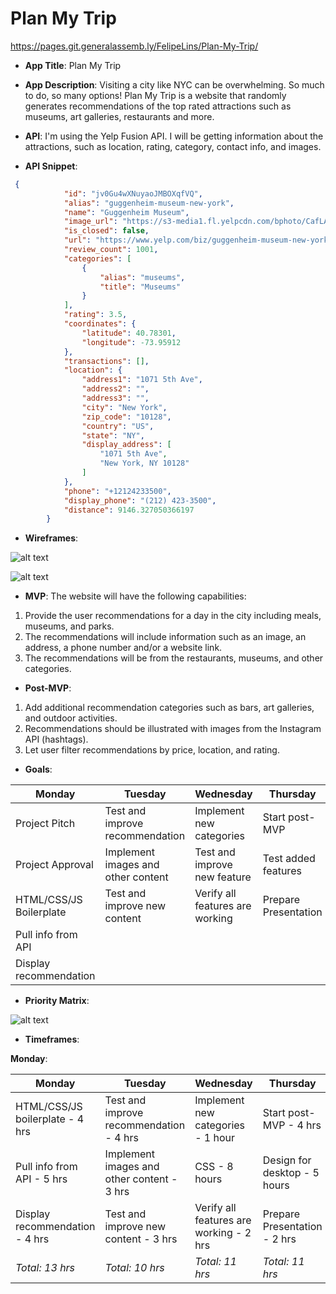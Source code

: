 # Plan My Trip 

https://pages.git.generalassemb.ly/FelipeLins/Plan-My-Trip/

- **App Title**: Plan My Trip

- **App Description**: Visiting a city like NYC can be overwhelming. So much to do, so many options! Plan My Trip is a website that randomly generates recommendations of the top rated attractions such as museums, art galleries, restaurants and more.

- **API**: I'm using the Yelp Fusion API. I will be getting information about the attractions, such as location, rating, category, contact info, and images.

- **API Snippet**: 
```json
 {
            "id": "jv0Gu4wXNuyaoJMBOXqfVQ",
            "alias": "guggenheim-museum-new-york",
            "name": "Guggenheim Museum",
            "image_url": "https://s3-media1.fl.yelpcdn.com/bphoto/CafLAiRyTmM578KrHEU2kg/o.jpg",
            "is_closed": false,
            "url": "https://www.yelp.com/biz/guggenheim-museum-new-york?adjust_creative=fJF2xokaIgQsmNLuav5etQ&utm_campaign=yelp_api_v3&utm_medium=api_v3_business_search&utm_source=fJF2xokaIgQsmNLuav5etQ",
            "review_count": 1001,
            "categories": [
                {
                    "alias": "museums",
                    "title": "Museums"
                }
            ],
            "rating": 3.5,
            "coordinates": {
                "latitude": 40.78301,
                "longitude": -73.95912
            },
            "transactions": [],
            "location": {
                "address1": "1071 5th Ave",
                "address2": "",
                "address3": "",
                "city": "New York",
                "zip_code": "10128",
                "country": "US",
                "state": "NY",
                "display_address": [
                    "1071 5th Ave",
                    "New York, NY 10128"
                ]
            },
            "phone": "+12124233500",
            "display_phone": "(212) 423-3500",
            "distance": 9146.327050366197
        }
```

- **Wireframes**:  

![alt text](https://i.imgur.com/FqJ2HTn.png "mockup")

![alt text](https://i.imgur.com/ndjUGTY.png "desktopMockup")

- **MVP**: 
The website will have the following capabilities:
1. Provide the user recommendations for a day in the city including meals, museums, and parks.
2. The recommendations will include information such as an image, an address, a phone number and/or a website link. 
3. The recommendations will be from the restaurants, museums, and other categories. 

- **Post-MVP**: 
1. Add additional recommendation categories such as bars, art galleries, and outdoor activities. 
2. Recommendations should be illustrated with images from the Instagram API (hashtags).
3. Let user filter recommendations by price, location, and rating.

- **Goals**: 

| **Monday**              | **Tuesday**                       | **Wednesday**                       | **Thursday**         |
| ------------------------|-----------------------------------| ------------------------------------| ---------------------|
| Project Pitch           | Test and improve recommendation   | Implement new categories            | Start post-MVP       |
| Project Approval        | Implement images and other content| Test and improve new feature        | Test added features  |
| HTML/CSS/JS Boilerplate | Test and improve new content      | Verify all features are working | Prepare Presentation |
| Pull info from API      |                                   |                                     |                      |
| Display recommendation  |                                   |                                     |                      |


- **Priority Matrix**: 

![alt text](https://i.imgur.com/qDMUzjO.png "Graph")

- **Timeframes**: 

**Monday**:

| **Monday**              | **Tuesday**                       | **Wednesday**                       | **Thursday**         |
| ------------------------|-----------------------------------| ------------------------------------| ---------------------|
|HTML/CSS/JS boilerplate - 4 hrs|Test and improve recommendation - 4 hrs|Implement new categories - 1 hour| Start post-MVP - 4 hrs|
|Pull info from API - 5 hrs|Implement images and other content - 3 hrs|CSS - 8 hours|Design for desktop - 5 hours|
|Display recommendation - 4 hrs | Test and improve new content - 3 hrs|Verify all features are working - 2 hrs|Prepare Presentation - 2 hrs |
|*Total: 13 hrs*|*Total: 10 hrs*|*Total: 11 hrs*|*Total:  11 hrs*|
